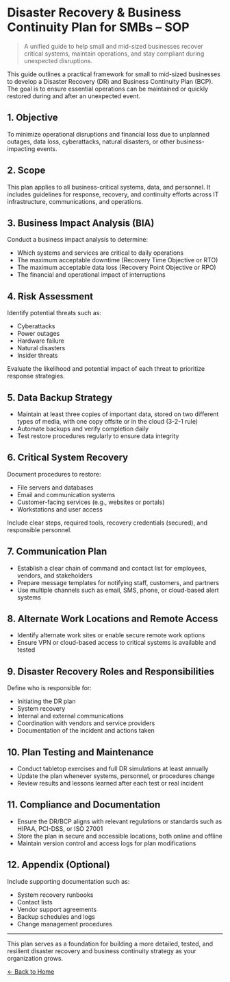 # Disaster Recovery & Business Continuity Plan for SMBs – SOP

>A unified guide to help small and mid-sized businesses recover critical systems, maintain operations, and stay compliant during unexpected disruptions.

This guide outlines a practical framework for small to mid-sized businesses to develop a Disaster Recovery (DR) and Business Continuity Plan (BCP). The goal is to ensure essential operations can be maintained or quickly restored during and after an unexpected event.

## 1. Objective

To minimize operational disruptions and financial loss due to unplanned outages, data loss, cyberattacks, natural disasters, or other business-impacting events.

## 2. Scope

This plan applies to all business-critical systems, data, and personnel. It includes guidelines for response, recovery, and continuity efforts across IT infrastructure, communications, and operations.

## 3. Business Impact Analysis (BIA)

Conduct a business impact analysis to determine:

- Which systems and services are critical to daily operations
- The maximum acceptable downtime (Recovery Time Objective or RTO)
- The maximum acceptable data loss (Recovery Point Objective or RPO)
- The financial and operational impact of interruptions

## 4. Risk Assessment

Identify potential threats such as:

- Cyberattacks
- Power outages
- Hardware failure
- Natural disasters
- Insider threats

Evaluate the likelihood and potential impact of each threat to prioritize response strategies.

## 5. Data Backup Strategy

- Maintain at least three copies of important data, stored on two different types of media, with one copy offsite or in the cloud (3-2-1 rule)
- Automate backups and verify completion daily
- Test restore procedures regularly to ensure data integrity

## 6. Critical System Recovery

Document procedures to restore:

- File servers and databases
- Email and communication systems
- Customer-facing services (e.g., websites or portals)
- Workstations and user access

Include clear steps, required tools, recovery credentials (secured), and responsible personnel.

## 7. Communication Plan

- Establish a clear chain of command and contact list for employees, vendors, and stakeholders
- Prepare message templates for notifying staff, customers, and partners
- Use multiple channels such as email, SMS, phone, or cloud-based alert systems

## 8. Alternate Work Locations and Remote Access

- Identify alternate work sites or enable secure remote work options
- Ensure VPN or cloud-based access to critical systems is available and tested

## 9. Disaster Recovery Roles and Responsibilities

Define who is responsible for:

- Initiating the DR plan
- System recovery
- Internal and external communications
- Coordination with vendors and service providers
- Documentation of the incident and actions taken

## 10. Plan Testing and Maintenance

- Conduct tabletop exercises and full DR simulations at least annually
- Update the plan whenever systems, personnel, or procedures change
- Review results and lessons learned after each test or real incident

## 11. Compliance and Documentation

- Ensure the DR/BCP aligns with relevant regulations or standards such as HIPAA, PCI-DSS, or ISO 27001
- Store the plan in secure and accessible locations, both online and offline
- Maintain version control and access logs for plan modifications

## 12. Appendix (Optional)

Include supporting documentation such as:

- System recovery runbooks
- Contact lists
- Vendor support agreements
- Backup schedules and logs
- Change management procedures

---

This plan serves as a foundation for building a more detailed, tested, and resilient disaster recovery and business continuity strategy as your organization grows.

[← Back to Home](https://mcostner.github.io/)
